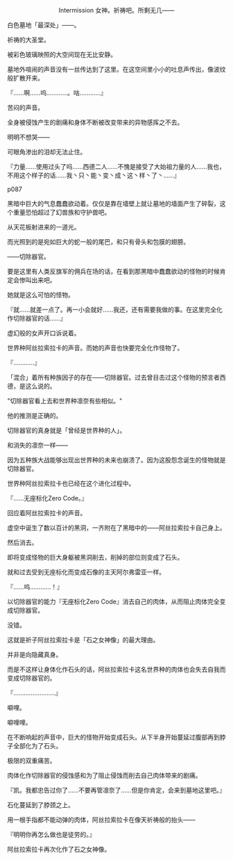 <p align="center">Intermission 女神。祈祷吧。所剩无几——</p>

白色墓地「最深处」——。

祈祷的大圣堂。

被彩色玻璃映照的大空间现在无比安静。

墓地外喧闹的声音没有一丝传达到了这里。在这空间里小小的吐息声传出，像波纹般扩散开来。

『……啊……呜…………。咕…………』

苦闷的声音。

全身被侵蚀产生的剧痛和身体不断被改变带来的异物感挥之不去。

明明不想哭——

可眼角渗出的泪却无法止住。

『力量……使用过头了吗……西德二人……不愧是接受了大始祖力量的人……我也，不用这个样子的话……我丶只丶能丶变丶成丶这丶样丶了丶……』

p087

黑暗中巨大的气息蠢蠢欲动着。仅仅是靠在墙壁上就让墓地的墙面产生了碎裂，这个重量恐怕超过了幻兽族和守护兽吧。

从天花板射进来的一道光。

而光照到的是宛如巨大的蛇一般的尾巴，和只有骨头和包膜的翅膀。

——切除器官。

要是这里有人类反旗军的佣兵在场的话，在看到那黑暗中蠢蠢欲动的怪物的时候肯定会惨叫出来吧。

她就是这么可怕的怪物。

『就……就差一点了。再一小会就好……我还，还有需要我做的事。在这里完全化作切除器官的话……』

虚幻般的女声开口诉说着。

世界种阿丝拉索拉卡的声音。而她的声音也快要完全化作怪物了。

『…………』

「混合」着所有种族因子的存在——切除器官。过去曾目击过这个怪物的预言者西德，是这么说的。

"切除器官看上去和世界种凛奈有些相似。"

他的推测是正确的。

切除器官的真身就是「曾经是世界种的人」。

和消失的凛奈一样——

因为五种族大战能够出现出世界种的未来也崩溃了。因为这股怨念诞生的怪物就是切除器官。

世界种阿丝拉索拉卡也已经在这个进化过程中。

『……无座标化Zero Code。』

回应着阿丝拉索拉卡的声音。

虚空中诞生了数以百计的黑洞，一齐附在了黑暗中的——阿丝拉索拉卡自己身上。

然后消去。

即将变成怪物的巨大身躯被黑洞削去，削掉的部位则变成了石头。

就和过去受到无座标化而变成石像的主天阿尔弗雷亚一样。

『……呜…………！』

以切除器官的能力『无座标化Zero Code』消去自己的肉体，从而阻止肉体完全变成切除器官。

没错。

这就是祈子阿丝拉索拉卡是「石之女神像」的最大理由。

并非是向隐藏真身。

而是不这样让身体化作石头的话，阿丝拉索拉卡这名世界种的肉体也会失去自我而变成切除器官的。

『……………………』

噼哩。

噼哩哩。

在不断响起的声音中，巨大的怪物开始变成石头。从下半身开始蔓延过腹部再到脖子全部化为了石头。

极限的双重痛苦。

肉体化作切除器官的侵蚀感和为了阻止侵蚀而削去自己肉体带来的剧痛。

『凯。我都忠告过你了……不要再管凛奈了……但是你肯定，会来到墓地这里吧。』

石化蔓延到了脖颈之上。

用一根手指都不能动弹的肉体，阿丝拉索拉卡在像天祈祷般的抬头——

『明明你再怎么做也是徒劳的。』

阿丝拉索拉卡再次化作了石之女神像。

